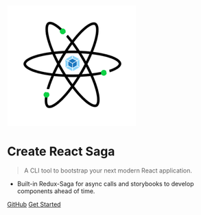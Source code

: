 ![Create React Saga](./assets/wrs.png)

# **Create React Saga**

> A CLI tool to bootstrap your next modern React application.

- Built-in Redux-Saga for async calls and storybooks to develop components ahead of time.

[GitHub](https://github.com/sprakash57/create-react-saga/)
[Get Started](#what-is-create-react-saga)